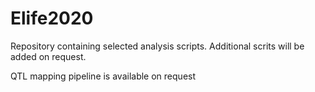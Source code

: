 # Elife2020

Repository containing selected analysis scripts. Additional scrits will be added on request. 

QTL mapping pipeline is available on request

